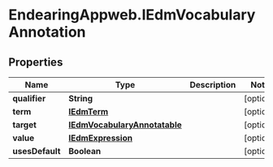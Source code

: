 # EndearingAppweb.IEdmVocabularyAnnotation

## Properties
Name | Type | Description | Notes
------------ | ------------- | ------------- | -------------
**qualifier** | **String** |  | [optional] 
**term** | [**IEdmTerm**](IEdmTerm.md) |  | [optional] 
**target** | [**IEdmVocabularyAnnotatable**](IEdmVocabularyAnnotatable.md) |  | [optional] 
**value** | [**IEdmExpression**](IEdmExpression.md) |  | [optional] 
**usesDefault** | **Boolean** |  | [optional] 

